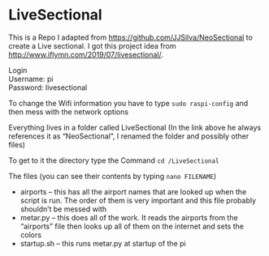 # LiveSectional

This is a Repo I adapted from https://github.com/JJSilva/NeoSectional to create  a Live sectional.
I got this project idea from http://www.iflymn.com/2019/07/livesectional/.

Login  
Username: pi  
Password: livesectional

To change the Wifi information you have to type `sudo raspi-config` and then mess with the network options

Everything lives in a folder called LiveSectional (In the link above he always references it as “NeoSectional”, I renamed the folder and possibly other files)

To get to it the directory type the Command `cd /LiveSectional`

The files (you can see their contents by typing `nano FILENAME`)
* airports – this has all the airport names that are looked up when the script is run. The order of them is very important and this file probably shouldn’t be messed with
* metar.py – this does all of the work. It reads the airports from the “airports” file then looks up all of them on the internet and sets the colors
* startup.sh – this runs metar.py at startup of the pi
